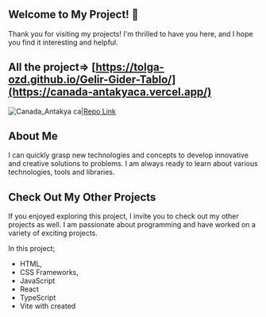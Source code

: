 
 ## Welcome to My Project!  👋
Thank you for visiting my projects! I'm thrilled to have you here, and I hope you find it interesting and helpful.
## All the project=> [https://tolga-ozd.github.io/Gelir-Gider-Tablo/](https://canada-antakyaca.vercel.app/)
![Canada_Antakya ca](https://github.com/Tolga-Ozd/Tolga-Ozd/assets/44951399/5eaa1240-c35b-4bee-b49b-cb0baeea1edb)|[Repo Link](https://github.com/Tolga-Ozd/Canada_Antakya)
## About Me
I can quickly grasp new technologies and concepts to develop innovative and creative solutions to problems. I am always ready to learn about various technologies, tools and libraries.

## Check Out My Other Projects 
If you enjoyed exploring this project, I invite you to check out my other projects as well. I am passionate about programming and have worked on a variety of exciting projects.


In this project; 
- HTML, <br>
- CSS Frameworks, 
- JavaScript
- React
- TypeScript
- Vite with created 


